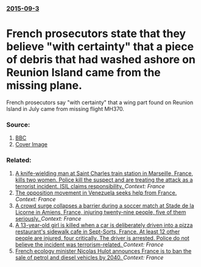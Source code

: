 ### [2015-09-3](/news/2015/09/3/index.md)

# French prosecutors state that they believe "with certainty" that a piece of debris that had washed ashore on Reunion Island came from the missing plane. 

French prosecutors say &quot;with certainty&quot; that a wing part found on Reunion Island in July came from missing flight MH370.


### Source:

1. [BBC](http://www.bbc.co.uk/news/world-asia-34145127)
1. [Cover Image](http://ichef-1.bbci.co.uk/news/1024/cpsprodpb/2085/production/_85352380_85352379.jpg)

### Related:

1. [A knife-wielding man at Saint Charles train station in Marseille, France, kills two women. Police kill the suspect and are treating the attack as a terrorist incident. ISIL claims responsibility. ](/news/2017/10/1/a-knife-wielding-man-at-saint-charles-train-station-in-marseille-france-kills-two-women-police-kill-the-suspect-and-are-treating-the-atta.md) _Context: France_
2. [The opposition movement in Venezuela seeks help from France. ](/news/2017/09/4/the-opposition-movement-in-venezuela-seeks-help-from-france.md) _Context: France_
3. [A crowd surge collapses a barrier during a soccer match at Stade de la Licorne in Amiens, France, injuring twenty-nine people, five of them seriously. ](/news/2017/09/30/a-crowd-surge-collapses-a-barrier-during-a-soccer-match-at-stade-de-la-licorne-in-amiens-france-injuring-twenty-nine-people-five-of-them.md) _Context: France_
4. [A 13-year-old girl is killed when a car is deliberately driven into a pizza restaurant's sidewalk cafe in Sept-Sorts, France. At least 12 other people are injured, four critically. The driver is arrested. Police do not believe the incident was terrorism-related. ](/news/2017/08/14/a-13-year-old-girl-is-killed-when-a-car-is-deliberately-driven-into-a-pizza-restaurant-s-sidewalk-cafe-in-sept-sorts-france-at-least-12-ot.md) _Context: France_
5. [French ecology minister Nicolas Hulot announces France is to ban the sale of petrol and diesel vehicles by 2040. ](/news/2017/07/6/french-ecology-minister-nicolas-hulot-announces-france-is-to-ban-the-sale-of-petrol-and-diesel-vehicles-by-2040.md) _Context: France_
